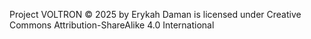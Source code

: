Project VOLTRON © 2025 by Erykah Daman is licensed under Creative Commons Attribution-ShareAlike 4.0 International
